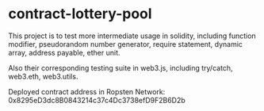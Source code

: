 # contract-lottery-pool

This project is to test more intermediate usage in solidity, including function modifier, pseudorandom number generator, require statement, dynamic array, address payable, ether unit.

Also their corresponding testing suite in web3.js, including try/catch, web3.eth, web3.utils.

Deployed contract address in Ropsten Network:
0x8295eD3dc8B0843214c37c4Dc3738efD9F2B6D2b

